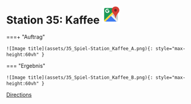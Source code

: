 
# Station 35: Kaffee <a href="https://www.google.com/maps/dir/?api=1&travelmode=walking&destination=47.7971019,13.022302"><img src="https://github.com/kipppunkte/kipppunkte/raw/gh-pages/assets/google-maps.svg" width="48" height="48"></a>


===+ "Auftrag"

    ![Image title](assets/35_Spiel-Station_Kaffee_A.png){: style="max-height:60vh" }


=== "Ergebnis"

    ![Image title](assets/35_Spiel-Station_Kaffee_B.png){: style="max-height:60vh" }


[Directions](https://www.google.com/maps/dir/?api=1&travelmode=walking&destination=47.7971019,13.022302)